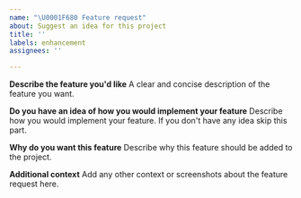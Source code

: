 ```yaml
---
name: "\U0001F680 Feature request"
about: Suggest an idea for this project
title: ''
labels: enhancement
assignees: ''

---
```


**Describe the feature you'd like**
A clear and concise description of the feature you want.

**Do you have an idea of how you would implement your feature**
Describe how you would implement your feature. If you don't have any idea skip this part.

**Why do you want this feature**
Describe why this feature should be added to the project.

**Additional context**
Add any other context or screenshots about the feature request here.
